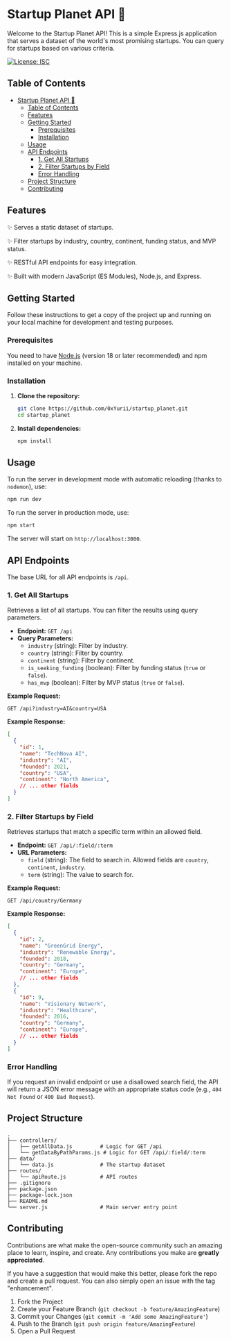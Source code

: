  # Startup Planet API 🚀
 
 Welcome to the Startup Planet API! This is a simple Express.js application that serves a dataset of the world's most promising startups. You can query for startups based on various criteria.
 
 [![License: ISC](https://img.shields.io/badge/License-ISC-blue.svg)](https://opensource.org/licenses/ISC)
 
 ## Table of Contents
 
- [Startup Planet API 🚀](#startup-planet-api-)
  - [Table of Contents](#table-of-contents)
  - [Features](#features)
  - [Getting Started](#getting-started)
    - [Prerequisites](#prerequisites)
    - [Installation](#installation)
  - [Usage](#usage)
  - [API Endpoints](#api-endpoints)
    - [1. Get All Startups](#1-get-all-startups)
    - [2. Filter Startups by Field](#2-filter-startups-by-field)
    - [Error Handling](#error-handling)
  - [Project Structure](#project-structure)
  - [Contributing](#contributing)
 
 ## Features
 
 ✨ Serves a static dataset of startups.
 
 ✨ Filter startups by industry, country, continent, funding status, and MVP status.
 
 ✨ RESTful API endpoints for easy integration.
 
 ✨ Built with modern JavaScript (ES Modules), Node.js, and Express.
 
 ## Getting Started
 
 Follow these instructions to get a copy of the project up and running on your local machine for development and testing purposes.
 
 ### Prerequisites
 
 You need to have [Node.js](https://nodejs.org/) (version 18 or later recommended) and npm installed on your machine.
 
 ### Installation
 
 1.  **Clone the repository:**
 
     ```bash
     git clone https://github.com/0xYurii/startup_planet.git
     cd startup_planet
     ```
 
 2.  **Install dependencies:**
 
     ```bash
     npm install
     ```
 
 ## Usage
 
 To run the server in development mode with automatic reloading (thanks to `nodemon`), use:
 
 ```bash
 npm run dev
 ```
 
 To run the server in production mode, use:
 
 ```bash
 npm start
 ```
 
 The server will start on `http://localhost:3000`.
 
 ## API Endpoints
 
 The base URL for all API endpoints is `/api`.
 
 ### 1. Get All Startups
 
 Retrieves a list of all startups. You can filter the results using query parameters.
 
 -   **Endpoint:** `GET /api`
 -   **Query Parameters:**
     -   `industry` (string): Filter by industry.
     -   `country` (string): Filter by country.
     -   `continent` (string): Filter by continent.
     -   `is_seeking_funding` (boolean): Filter by funding status (`true` or `false`).
     -   `has_mvp` (boolean): Filter by MVP status (`true` or `false`).
 
 **Example Request:**
 
 ```http
 GET /api?industry=AI&country=USA
 ```
 
 **Example Response:**
 
 ```json
 [
   {
     "id": 1,
     "name": "TechNova AI",
     "industry": "AI",
     "founded": 2021,
     "country": "USA",
     "continent": "North America",
     // ... other fields
   }
 ]
 ```
 
 ### 2. Filter Startups by Field
 
 Retrieves startups that match a specific term within an allowed field.
 
 -   **Endpoint:** `GET /api/:field/:term`
 -   **URL Parameters:**
     -   `field` (string): The field to search in. Allowed fields are `country`, `continent`, `industry`.
     -   `term` (string): The value to search for.
 
 **Example Request:**
 
 ```http
 GET /api/country/Germany
 ```
 
 **Example Response:**
 
 ```json
 [
   {
     "id": 2,
     "name": "GreenGrid Energy",
     "industry": "Renewable Energy",
     "founded": 2018,
     "country": "Germany",
     "continent": "Europe",
     // ... other fields
   },
   {
     "id": 9,
     "name": "Visionary Network",
     "industry": "Healthcare",
     "founded": 2016,
     "country": "Germany",
     "continent": "Europe",
     // ... other fields
   }
 ]
 ```
 
 ### Error Handling
 
 If you request an invalid endpoint or use a disallowed search field, the API will return a JSON error message with an appropriate status code (e.g., `404 Not Found` or `400 Bad Request`).
 
 ## Project Structure
 
 ```
 .
 ├── controllers/
 │   ├── getAllData.js         # Logic for GET /api
 │   └── getDataByPathParams.js # Logic for GET /api/:field/:term
 ├── data/
 │   └── data.js               # The startup dataset
 ├── routes/
 │   └── apiRoute.js           # API routes
 ├── .gitignore
 ├── package.json
 ├── package-lock.json
 ├── README.md
 └── server.js                 # Main server entry point
 ```
 
 ## Contributing
 
 Contributions are what make the open-source community such an amazing place to learn, inspire, and create. Any contributions you make are **greatly appreciated**.
 
 If you have a suggestion that would make this better, please fork the repo and create a pull request. You can also simply open an issue with the tag "enhancement".
 
 1.  Fork the Project
 2.  Create your Feature Branch (`git checkout -b feature/AmazingFeature`)
 3.  Commit your Changes (`git commit -m 'Add some AmazingFeature'`)
 4.  Push to the Branch (`git push origin feature/AmazingFeature`)
 5.  Open a Pull Request
